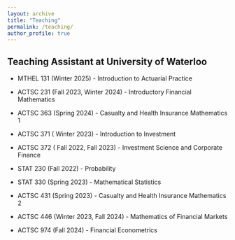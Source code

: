 ```yaml
---
layout: archive
title: "Teaching"
permalink: /teaching/
author_profile: true
---
```


## Teaching Assistant at University of Waterloo

  - MTHEL 131 (Winter 2025) -  Introduction to Actuarial Practice

  - ACTSC 231 (Fall 2023, Winter 2024) - Introductory Financial Mathematics
  
  - ACTSC 363 (Spring 2024) - Casualty and Health Insurance Mathematics 1

  - ACTSC 371 ( Winter 2023) - Introduction to Investment
    
  - ACTSC 372 ( Fall 2022, Fall 2023) - Investment Science and Corporate Finance
   
  - STAT  230 (Fall 2022) - Probability
    
  - STAT  330 (Spring 2023) - Mathematical Statistics

  - ACTSC 431 (Spring 2023) - Casualty and Health Insurance Mathematics 2
  
  - ACTSC 446 (Winter 2023, Fall 2024) - Mathematics of Financial Markets
  
  - ACTSC 974 (Fall 2024) - Financial Econometrics 
  

  
